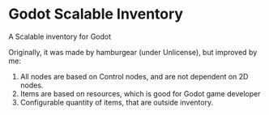 # Godot Scalable Inventory
A Scalable inventory for Godot

Originally, it was made by hamburgear (under Unlicense), but improved by me:
1. All nodes are based on Control nodes, and are not dependent on 2D nodes.
2. Items are based on resources, which is good for Godot game developer
3. Configurable quantity of items, that are outside inventory.
